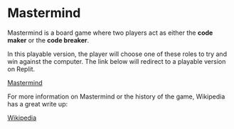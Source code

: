 # Mastermind

Mastermind is a board game where two players act as either the **code maker** or the **code breaker**.

In this playable version, the player will choose one of these roles to try and win against the computer. The link below will redirect to a playable version on Replit.

[Mastermind](https://replit.com/@Korrokas/Mastermind)

For more information on Mastermind or the history of the game, Wikipedia has a great write up:

[Wikipedia](https://en.wikipedia.org/wiki/Mastermind_(board_game))
